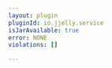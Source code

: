 ```yaml
---
layout: plugin
pluginId: io.jjelly.service
isJarAvailable: true
error: NONE
violations: []

---
```

